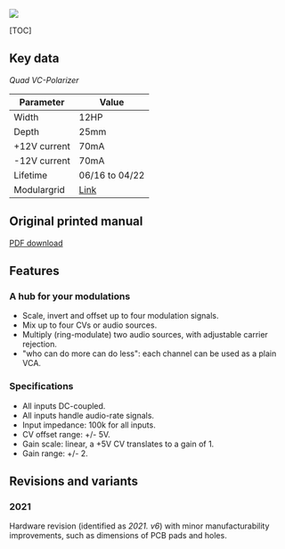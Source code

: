 ![](images/front_small.jpg)

[TOC]

## Key data

*Quad VC-Polarizer*

Parameter    | Value
-------------|------
Width        | 12HP
Depth        | 25mm
+12V current | 70mA
-12V current | 70mA
Lifetime     | 06/16 to 04/22
Modulargrid  | [Link](https://www.modulargrid.net/e/mutable-instruments-blinds)

## Original printed manual

[PDF download](downloads/blinds_quickstart.pdf)

## Features


### A hub for your modulations

* Scale, invert and offset up to four modulation signals.
* Mix up to four CVs or audio sources.
* Multiply (ring-modulate) two audio sources, with adjustable carrier rejection.
* "who can do more can do less": each channel can be used as a plain VCA.


### Specifications

* All inputs DC-coupled.
* All inputs handle audio-rate signals.
* Input impedance: 100k for all inputs.
* CV offset range: +/- 5V.
* Gain scale: linear, a +5V CV translates to a gain of 1.
* Gain range: +/- 2.

## Revisions and variants

### 2021

Hardware revision (identified as *2021. v6*) with minor manufacturability improvements, such as dimensions of PCB pads and holes.
